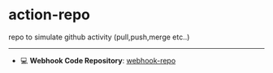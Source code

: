# action-repo
repo to simulate github activity (pull,push,merge etc..)


---

- 💻 **Webhook Code Repository**: [webhook-repo](https://github.com/jayPatel029/webhook-repo)
